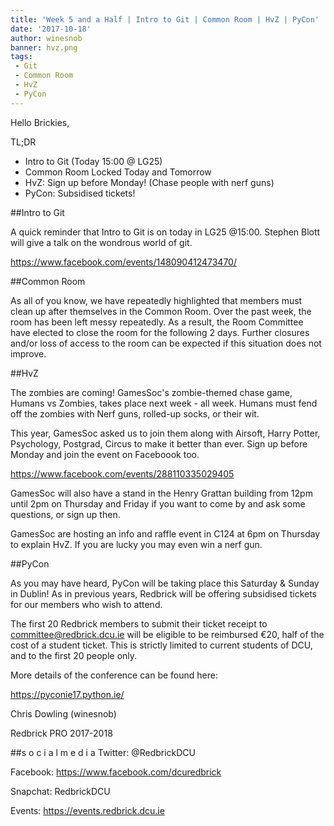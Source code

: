 ```yaml
---
title: 'Week 5 and a Half | Intro to Git | Common Room | HvZ | PyCon'
date: '2017-10-18'
author: winesnob
banner: hvz.png
tags:
 - Git
 - Common Room
 - HvZ
 - PyCon
---
```


Hello Brickies,

TL;DR
- Intro to Git (Today 15:00 @ LG25)
- Common Room Locked Today and Tomorrow
- HvZ: Sign up before Monday! (Chase people with nerf guns)
- PyCon: Subsidised tickets!

<!-- more -->

##Intro to Git

A quick reminder that Intro to Git is on today in LG25 @15:00. Stephen Blott will give a talk on the wondrous world of git.

https://www.facebook.com/events/148090412473470/

##Common Room

As all of you know, we have repeatedly highlighted that members must clean up after themselves in the Common Room. Over the past week, the room has been left messy repeatedly. As a result, the Room Committee have elected to close the room for the following 2 days. Further closures and/or loss of access to the room can be expected if this situation does not improve.

##HvZ

The zombies are coming!
GamesSoc's zombie-themed chase game, Humans vs Zombies, takes place next week - all week. Humans must fend off the zombies with Nerf guns, rolled-up socks, or their wit.

This year, GamesSoc asked us to join them along with Airsoft, Harry Potter, Psychology, Postgrad,  Circus to make it better than ever.
Sign up before Monday and join the event on Faceboook too.

https://www.facebook.com/events/288110335029405

GamesSoc will also have a stand in the Henry Grattan building from 12pm until 2pm on Thursday and Friday if you want to come by and ask some questions, or sign up then.

GamesSoc are hosting an info and raffle event in C124 at 6pm on Thursday to explain HvZ. If you are lucky you may even win a nerf gun.  

##PyCon

As you may have heard, PyCon will be taking place this Saturday & Sunday in Dublin! As in previous years, Redbrick will be offering subsidised tickets for our members who wish to attend.

The first 20 Redbrick members to submit their ticket receipt to committee@redbrick.dcu.ie will be eligible to be reimbursed €20, half of the cost of a student ticket. This is strictly limited to current students of DCU, and to the first 20 people only.

More details of the conference can be found here:

https://pyconie17.python.ie/


Chris Dowling (winesnob)

Redbrick PRO 2017-2018

##s o c i a l m e d i a
Twitter: @RedbrickDCU

Facebook: https://www.facebook.com/dcuredbrick

Snapchat: RedbrickDCU

Events: https://events.redbrick.dcu.ie
